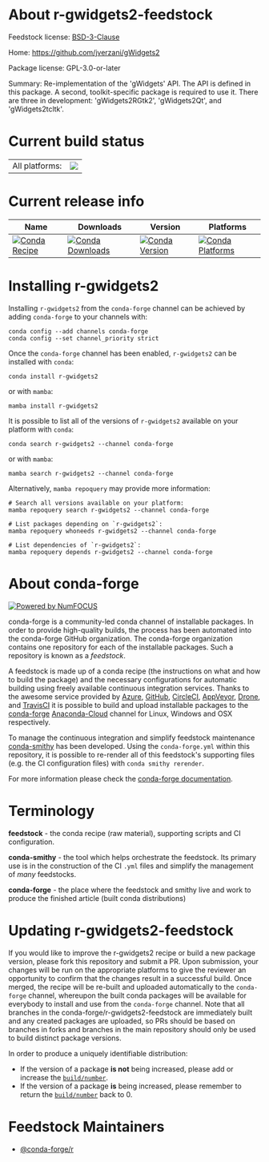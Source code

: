 About r-gwidgets2-feedstock
===========================

Feedstock license: [BSD-3-Clause](https://github.com/conda-forge/r-gwidgets2-feedstock/blob/main/LICENSE.txt)

Home: https://github.com/jverzani/gWidgets2

Package license: GPL-3.0-or-later

Summary: Re-implementation of the 'gWidgets' API. The API is defined in this package. A second, toolkit-specific package is required to use it. There are three in development: 'gWidgets2RGtk2', 'gWidgets2Qt', and 'gWidgets2tcltk'.

Current build status
====================


<table><tr><td>All platforms:</td>
    <td>
      <a href="https://dev.azure.com/conda-forge/feedstock-builds/_build/latest?definitionId=10172&branchName=main">
        <img src="https://dev.azure.com/conda-forge/feedstock-builds/_apis/build/status/r-gwidgets2-feedstock?branchName=main">
      </a>
    </td>
  </tr>
</table>

Current release info
====================

| Name | Downloads | Version | Platforms |
| --- | --- | --- | --- |
| [![Conda Recipe](https://img.shields.io/badge/recipe-r--gwidgets2-green.svg)](https://anaconda.org/conda-forge/r-gwidgets2) | [![Conda Downloads](https://img.shields.io/conda/dn/conda-forge/r-gwidgets2.svg)](https://anaconda.org/conda-forge/r-gwidgets2) | [![Conda Version](https://img.shields.io/conda/vn/conda-forge/r-gwidgets2.svg)](https://anaconda.org/conda-forge/r-gwidgets2) | [![Conda Platforms](https://img.shields.io/conda/pn/conda-forge/r-gwidgets2.svg)](https://anaconda.org/conda-forge/r-gwidgets2) |

Installing r-gwidgets2
======================

Installing `r-gwidgets2` from the `conda-forge` channel can be achieved by adding `conda-forge` to your channels with:

```
conda config --add channels conda-forge
conda config --set channel_priority strict
```

Once the `conda-forge` channel has been enabled, `r-gwidgets2` can be installed with `conda`:

```
conda install r-gwidgets2
```

or with `mamba`:

```
mamba install r-gwidgets2
```

It is possible to list all of the versions of `r-gwidgets2` available on your platform with `conda`:

```
conda search r-gwidgets2 --channel conda-forge
```

or with `mamba`:

```
mamba search r-gwidgets2 --channel conda-forge
```

Alternatively, `mamba repoquery` may provide more information:

```
# Search all versions available on your platform:
mamba repoquery search r-gwidgets2 --channel conda-forge

# List packages depending on `r-gwidgets2`:
mamba repoquery whoneeds r-gwidgets2 --channel conda-forge

# List dependencies of `r-gwidgets2`:
mamba repoquery depends r-gwidgets2 --channel conda-forge
```


About conda-forge
=================

[![Powered by
NumFOCUS](https://img.shields.io/badge/powered%20by-NumFOCUS-orange.svg?style=flat&colorA=E1523D&colorB=007D8A)](https://numfocus.org)

conda-forge is a community-led conda channel of installable packages.
In order to provide high-quality builds, the process has been automated into the
conda-forge GitHub organization. The conda-forge organization contains one repository
for each of the installable packages. Such a repository is known as a *feedstock*.

A feedstock is made up of a conda recipe (the instructions on what and how to build
the package) and the necessary configurations for automatic building using freely
available continuous integration services. Thanks to the awesome service provided by
[Azure](https://azure.microsoft.com/en-us/services/devops/), [GitHub](https://github.com/),
[CircleCI](https://circleci.com/), [AppVeyor](https://www.appveyor.com/),
[Drone](https://cloud.drone.io/welcome), and [TravisCI](https://travis-ci.com/)
it is possible to build and upload installable packages to the
[conda-forge](https://anaconda.org/conda-forge) [Anaconda-Cloud](https://anaconda.org/)
channel for Linux, Windows and OSX respectively.

To manage the continuous integration and simplify feedstock maintenance
[conda-smithy](https://github.com/conda-forge/conda-smithy) has been developed.
Using the ``conda-forge.yml`` within this repository, it is possible to re-render all of
this feedstock's supporting files (e.g. the CI configuration files) with ``conda smithy rerender``.

For more information please check the [conda-forge documentation](https://conda-forge.org/docs/).

Terminology
===========

**feedstock** - the conda recipe (raw material), supporting scripts and CI configuration.

**conda-smithy** - the tool which helps orchestrate the feedstock.
                   Its primary use is in the construction of the CI ``.yml`` files
                   and simplify the management of *many* feedstocks.

**conda-forge** - the place where the feedstock and smithy live and work to
                  produce the finished article (built conda distributions)


Updating r-gwidgets2-feedstock
==============================

If you would like to improve the r-gwidgets2 recipe or build a new
package version, please fork this repository and submit a PR. Upon submission,
your changes will be run on the appropriate platforms to give the reviewer an
opportunity to confirm that the changes result in a successful build. Once
merged, the recipe will be re-built and uploaded automatically to the
`conda-forge` channel, whereupon the built conda packages will be available for
everybody to install and use from the `conda-forge` channel.
Note that all branches in the conda-forge/r-gwidgets2-feedstock are
immediately built and any created packages are uploaded, so PRs should be based
on branches in forks and branches in the main repository should only be used to
build distinct package versions.

In order to produce a uniquely identifiable distribution:
 * If the version of a package **is not** being increased, please add or increase
   the [``build/number``](https://docs.conda.io/projects/conda-build/en/latest/resources/define-metadata.html#build-number-and-string).
 * If the version of a package **is** being increased, please remember to return
   the [``build/number``](https://docs.conda.io/projects/conda-build/en/latest/resources/define-metadata.html#build-number-and-string)
   back to 0.

Feedstock Maintainers
=====================

* [@conda-forge/r](https://github.com/conda-forge/r/)

